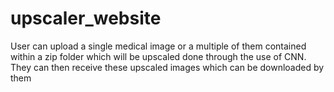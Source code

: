 # upscaler_website
User can upload a single medical image or a multiple of them contained within a zip folder which will be upscaled done through the use of CNN. They can then receive these upscaled images which can be downloaded by them
